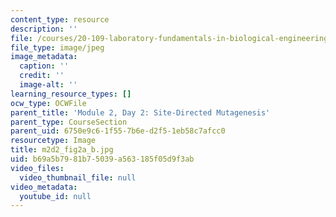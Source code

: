 ```yaml
---
content_type: resource
description: ''
file: /courses/20-109-laboratory-fundamentals-in-biological-engineering-spring-2010/b69a5b7981b75039a563185f05d9f3ab_m2d2_fig2a_b.jpg
file_type: image/jpeg
image_metadata:
  caption: ''
  credit: ''
  image-alt: ''
learning_resource_types: []
ocw_type: OCWFile
parent_title: 'Module 2, Day 2: Site-Directed Mutagenesis'
parent_type: CourseSection
parent_uid: 6750e9c6-1f55-7b6e-d2f5-1eb58c7afcc0
resourcetype: Image
title: m2d2_fig2a_b.jpg
uid: b69a5b79-81b7-5039-a563-185f05d9f3ab
video_files:
  video_thumbnail_file: null
video_metadata:
  youtube_id: null
---
```

